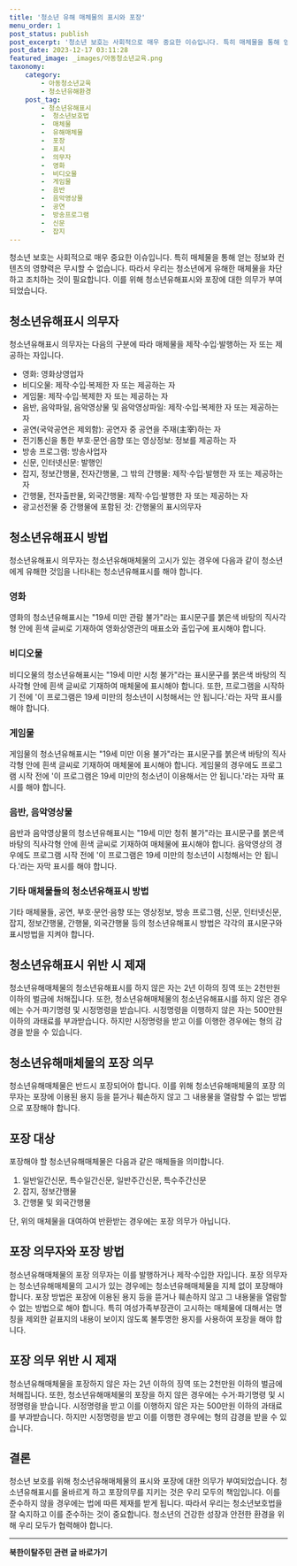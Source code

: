 ```yaml
---
title: '청소년 유해 매체물의 표시와 포장'
menu_order: 1
post_status: publish
post_excerpt: '청소년 보호는 사회적으로 매우 중요한 이슈입니다. 특히 매체물을 통해 얻는 정보와 컨텐츠의 영향력은 무시할 수 없습니다. 따라서 우리는 청소년에게 유해한 매체물을 차단하고 조치하는 것이 필요합니다. 이를 위해 청소년유해표시와 포장에 대한 의무가 부여되었습니다.'
post_date: 2023-12-17 03:11:28
featured_image: _images/아동청소년교육.png
taxonomy:
    category:
        - 아동청소년교육
        - 청소년유해환경
    post_tag:
        - 청소년유해표시
        -  청소년보호법
        -  매체물
        -  유해매체물
        -  포장
        -  표시
        -  의무자
        -  영화
        -  비디오물
        -  게임물
        -  음반
        -  음악영상물
        -  공연
        -  방송프로그램
        -  신문
        -  잡지
---
```



청소년 보호는 사회적으로 매우 중요한 이슈입니다. 특히 매체물을 통해 얻는 정보와 컨텐츠의 영향력은 무시할 수 없습니다. 따라서 우리는 청소년에게 유해한 매체물을 차단하고 조치하는 것이 필요합니다. 이를 위해 청소년유해표시와 포장에 대한 의무가 부여되었습니다.

## 청소년유해표시 의무자

청소년유해표시 의무자는 다음의 구분에 따라 매체물을 제작·수입·발행하는 자 또는 제공하는 자입니다.

- 영화: 영화상영업자
- 비디오물: 제작·수입·복제한 자 또는 제공하는 자
- 게임물: 제작·수입·복제한 자 또는 제공하는 자
- 음반, 음악파일, 음악영상물 및 음악영상파일: 제작·수입·복제한 자 또는 제공하는 자
- 공연(국악공연은 제외함): 공연자 중 공연을 주재(主宰)하는 자
- 전기통신을 통한 부호·문언·음향 또는 영상정보: 정보를 제공하는 자
- 방송 프로그램: 방송사업자
- 신문, 인터넷신문: 발행인
- 잡지, 정보간행물, 전자간행물, 그 밖의 간행물: 제작·수입·발행한 자 또는 제공하는 자
- 간행물, 전자출판물, 외국간행물: 제작·수입·발행한 자 또는 제공하는 자
- 광고선전물 중 간행물에 포함된 것: 간행물의 표시의무자

## 청소년유해표시 방법

청소년유해표시 의무자는 청소년유해매체물의 고시가 있는 경우에 다음과 같이 청소년에게 유해한 것임을 나타내는 청소년유해표시를 해야 합니다.

### 영화

영화의 청소년유해표시는 "19세 미만 관람 불가"라는 표시문구를 붉은색 바탕의 직사각형 안에 흰색 글씨로 기재하여 영화상영관의 매표소와 출입구에 표시해야 합니다.

### 비디오물

비디오물의 청소년유해표시는 "19세 미만 시청 불가"라는 표시문구를 붉은색 바탕의 직사각형 안에 흰색 글씨로 기재하여 매체물에 표시해야 합니다. 또한, 프로그램을 시작하기 전에 '이 프로그램은 19세 미만의 청소년이 시청해서는 안 됩니다.'라는 자막 표시를 해야 합니다.

### 게임물

게임물의 청소년유해표시는 "19세 미만 이용 불가"라는 표시문구를 붉은색 바탕의 직사각형 안에 흰색 글씨로 기재하여 매체물에 표시해야 합니다. 게임물의 경우에도 프로그램 시작 전에 '이 프로그램은 19세 미만의 청소년이 이용해서는 안 됩니다.'라는 자막 표시를 해야 합니다.

### 음반, 음악영상물

음반과 음악영상물의 청소년유해표시는 "19세 미만 청취 불가"라는 표시문구를 붉은색 바탕의 직사각형 안에 흰색 글씨로 기재하여 매체물에 표시해야 합니다. 음악영상의 경우에도 프로그램 시작 전에 '이 프로그램은 19세 미만의 청소년이 시청해서는 안 됩니다.'라는 자막 표시를 해야 합니다.

### 기타 매체물들의 청소년유해표시 방법

기타 매체물들, 공연, 부호·문언·음향 또는 영상정보, 방송 프로그램, 신문, 인터넷신문, 잡지, 정보간행물, 간행물, 외국간행물 등의 청소년유해표시 방법은 각각의 표시문구와 표시방법을 지켜야 합니다.

## 청소년유해표시 위반 시 제재

청소년유해매체물의 청소년유해표시를 하지 않은 자는 2년 이하의 징역 또는 2천만원 이하의 벌금에 처해집니다. 또한, 청소년유해매체물의 청소년유해표시를 하지 않은 경우에는 수거·파기명령 및 시정명령을 받습니다. 시정명령을 이행하지 않은 자는 500만원 이하의 과태료를 부과받습니다. 하지만 시정명령을 받고 이를 이행한 경우에는 형의 감경을 받을 수 있습니다.

## 청소년유해매체물의 포장 의무

청소년유해매체물은 반드시 포장되어야 합니다. 이를 위해 청소년유해매체물의 포장 의무자는 포장에 이용된 용지 등을 뜯거나 훼손하지 않고 그 내용물을 열람할 수 없는 방법으로 포장해야 합니다.

## 포장 대상

포장해야 할 청소년유해매체물은 다음과 같은 매체들을 의미합니다.

1. 일반일간신문, 특수일간신문, 일반주간신문, 특수주간신문
2. 잡지, 정보간행물
3. 간행물 및 외국간행물

단, 위의 매체물을 대여하여 반환받는 경우에는 포장 의무가 아닙니다.

## 포장 의무자와 포장 방법

청소년유해매체물의 포장 의무자는 이를 발행하거나 제작·수입한 자입니다. 포장 의무자는 청소년유해매체물의 고시가 있는 경우에는 청소년유해매체물을 지체 없이 포장해야 합니다. 포장 방법은 포장에 이용된 용지 등을 뜯거나 훼손하지 않고 그 내용물을 열람할 수 없는 방법으로 해야 합니다. 특히 여성가족부장관이 고시하는 매체물에 대해서는 명칭을 제외한 겉표지의 내용이 보이지 않도록 불투명한 용지를 사용하여 포장을 해야 합니다.

## 포장 의무 위반 시 제재

청소년유해매체물을 포장하지 않은 자는 2년 이하의 징역 또는 2천만원 이하의 벌금에 처해집니다. 또한, 청소년유해매체물의 포장을 하지 않은 경우에는 수거·파기명령 및 시정명령을 받습니다. 시정명령을 받고 이를 이행하지 않은 자는 500만원 이하의 과태료를 부과받습니다. 하지만 시정명령을 받고 이를 이행한 경우에는 형의 감경을 받을 수 있습니다.

## 결론


청소년 보호를 위해 청소년유해매체물의 표시와 포장에 대한 의무가 부여되었습니다. 청소년유해표시를 올바르게 하고 포장의무를 지키는 것은 우리 모두의 책임입니다. 이를 준수하지 않을 경우에는 법에 따른 제재를 받게 됩니다. 따라서 우리는 청소년보호법을 잘 숙지하고 이를 준수하는 것이 중요합니다. 청소년의 건강한 성장과 안전한 환경을 위해 우리 모두가 협력해야 합니다.
<!-- wp:separator -->
<hr class="wp-block-separator has-alpha-channel-opacity"/>
<!-- /wp:separator -->

<!-- wp:group {"backgroundColor":"base","layout":{"type":"constrained"}} -->
<div class="wp-block-group has-base-background-color has-background"><!-- wp:paragraph {"align":"center","fontSize":"medium"} -->
<p class="has-text-align-center has-large-font-size"><strong>북한이탈주민 관련 글 바로가기</strong></p>
<!-- /wp:paragraph -->


<!-- wp:latest-posts
{"categories":[{"id":22630,"count":19,"description":"","link":"https://uknowlaw.com/category/%eb%b6%81%ed%95%9c%ec%9d%b4%ed%83%88%ec%a3%bc%eb%af%bc/","name":"북한이탈주민","slug":"북한이탈주민","taxonomy":"category","parent":0,"meta":[],"_links":{"self":[{"href":"https://uknowlaw.com/wp-json/wp/v2/categories/22630"}],"collection":[{"href":"https://uknowlaw.com/wp-json/wp/v2/categories"}],"about":[{"href":"https://uknowlaw.com/wp-json/wp/v2/taxonomies/category"}],"wp:post_type":[{"href":"https://uknowlaw.com/wp-json/wp/v2/posts?categories=22630"}],"curies":[{"name":"wp","href":"https://api.w.org/{rel}","templated":true}]}}],"postsToShow":100,"excerptLength":28,"postLayout":"grid","columns":2,"featuredImageAlign":"left","featuredImageSizeSlug":"large","fontSize":"small"} /--></div>
<!-- /wp:group -->